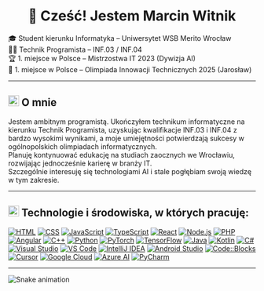 <h1 align="center">👋 Cześć! Jestem Marcin Witnik</h1>

🎓 Student kierunku Informatyka – Uniwersytet WSB Merito Wrocław  
🧑‍💻 Technik Programista – INF.03 / INF.04  
🏆 1. miejsce w Polsce – Mistrzostwa IT 2023 (Dywizja AI)  
🏅 1. miejsce w Polsce – Olimpiada Innowacji Technicznych 2025 (Jarosław)

---

## <img src="https://img.icons8.com/?size=64&id=tHWkBwR7FEff&format=png&color=FFFFFF" height="22px" /> O mnie

Jestem ambitnym programistą. Ukończyłem technikum informatyczne na kierunku Technik Programista, uzyskując kwalifikacje INF.03 i INF.04 z bardzo wysokimi wynikami, a moje umiejętności potwierdzają sukcesy w ogólnopolskich olimpiadach informatycznych.  
Planuję kontynuować edukację na studiach zaocznych we Wrocławiu, rozwijając jednocześnie karierę w branży IT.  
Szczególnie interesuję się technologiami AI i stale pogłębiam swoją wiedzę w tym zakresie.

---

## <img src="https://img.icons8.com/pastel-glyph/64/FFFFFF/code--v2.png" height="22px" /> Technologie i środowiska, w których pracuję:

[![HTML](https://img.shields.io/badge/HTML-E44D26?style=flat&logo=html5&logoColor=white)](https://developer.mozilla.org/en-US/docs/Web/HTML)
[![CSS](https://img.shields.io/badge/CSS-264DE4?style=flat&logo=css3&logoColor=white)](https://developer.mozilla.org/en-US/docs/Web/CSS)
[![JavaScript](https://img.shields.io/badge/JavaScript-F7DF1E?style=flat&logo=javascript&logoColor=black)](https://developer.mozilla.org/en-US/docs/Web/JavaScript)
[![TypeScript](https://img.shields.io/badge/TypeScript-3178C6?style=flat&logo=typescript&logoColor=white)](https://www.typescriptlang.org/)
[![React](https://img.shields.io/badge/React-20232A?style=flat&logo=react&logoColor=61DAFB)](https://react.dev/)
[![Node.js](https://img.shields.io/badge/Node.js-303030?style=flat&logo=node.js&logoColor=83CD29)](https://nodejs.org/)
[![PHP](https://img.shields.io/badge/PHP-8892BF?style=flat&logo=php&logoColor=white)](https://www.php.net/docs.php)
[![Angular](https://img.shields.io/badge/Angular-DD0031?style=flat&logo=angular&logoColor=white)](https://angular.io/docs)
[![C++](https://img.shields.io/badge/C++-00599C?style=flat&logo=c%2b%2b&logoColor=white)](https://cplusplus.com/doc/)
[![Python](https://img.shields.io/badge/Python-3776AB?style=flat&logo=python&logoColor=white)](https://docs.python.org/3/)
[![PyTorch](https://img.shields.io/badge/PyTorch-EE4C2C?style=flat&logo=pytorch&logoColor=white)](https://pytorch.org/docs/)
[![TensorFlow](https://img.shields.io/badge/TensorFlow-FF6F00?style=flat&logo=tensorflow&logoColor=white)](https://www.tensorflow.org/learn)
[![Java](https://img.shields.io/badge/Java-007396?style=flat&logo=java&logoColor=white)](https://dev.java/)
[![Kotlin](https://img.shields.io/badge/Kotlin-7F52FF?style=flat&logo=kotlin&logoColor=white)](https://kotlinlang.org/docs/home.html)
[![C#](https://img.shields.io/badge/C%23-68217A?style=flat&logo=c-sharp&logoColor=white)](https://learn.microsoft.com/en-us/dotnet/csharp/)
[![Visual Studio](https://img.shields.io/badge/Visual%20Studio-5C2D91?style=flat&logo=visual-studio&logoColor=white)](https://visualstudio.microsoft.com/)
[![VS Code](https://img.shields.io/badge/VS%20Code-007ACC?style=flat&logo=visual-studio-code&logoColor=white)](https://code.visualstudio.com/)
[![IntelliJ IDEA](https://img.shields.io/badge/IntelliJ%20IDEA-B7315D?style=flat&logo=intellij-idea&logoColor=white)](https://www.jetbrains.com/idea/)
[![Android Studio](https://img.shields.io/badge/Android%20Studio-3DDC84?style=flat&logo=android-studio&logoColor=white)](https://developer.android.com/studio)
[![Code::Blocks](https://img.shields.io/badge/Code::Blocks-000000?style=flat&logo=codeblocks&logoColor=white)](http://www.codeblocks.org/)
[![Cursor](https://img.shields.io/badge/Cursor-1B1F23?style=flat&logo=Cursor&logoColor=white)](https://www.cursor.so/)
[![Google Cloud](https://img.shields.io/badge/Google%20Cloud-4285F4?style=flat&logo=google-cloud&logoColor=white)](https://cloud.google.com/docs)
[![Azure AI](https://img.shields.io/badge/Azure%20AI-0078D4?style=flat&logo=microsoft-azure&logoColor=white)](https://learn.microsoft.com/en-us/azure/ai-services/)
[![PyCharm](https://img.shields.io/badge/PyCharm-009873?style=flat&logo=pycharm&logoColor=white)](https://www.jetbrains.com/pycharm/)

---
![Snake animation](https://raw.githubusercontent.com/marcinwitnik/marcinwitnik/output/github-contribution-grid-snake.svg)

